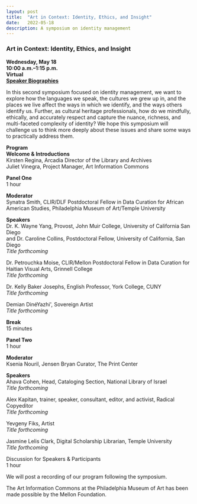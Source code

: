 ```yaml
---
layout: post 
title:  "Art in Context: Identity, Ethics, and Insight"
date:   2022-05-18
description: A symposium on identity management
---
```


### Art in Context: Identity, Ethics, and Insight

<b>Wednesday, May 18</b><br>
<b>10:00 a.m.–1:15 p.m.</b><br>
<b>Virtual</b><br>
<a href=""><b>Speaker Biographies</b></a><br>

In this second symposium focused on identity management, we want to explore how the languages we speak, the cultures we grew up in, and the places we live affect the ways in which we identify, and the ways others identify us. Further, as cultural heritage professionals, how do we mindfully, ethically, and accurately respect and capture the nuance, richness, and multi-faceted complexity of identity? We hope this symposium will challenge us to think more deeply about these issues and share some ways to practically address them.

<b>Program</b><br>
<b>Welcome & Introductions</b><br>
Kirsten Regina, Arcadia Director of the Library and Archives<br>
Juliet Vinegra, Project Manager, Art Information Commons<br>

<b>Panel One</b><br>
1 hour<br>

<b>Moderator</b><br>
Synatra Smith, CLIR/DLF Postdoctoral Fellow in Data Curation for African American Studies, Philadelphia Museum of Art/Temple University<br> 

<b>Speakers</b><br>
Dr. K. Wayne Yang, Provost, John Muir College, University of California San Diego<br>
and Dr. Caroline Collins, Postdoctoral Fellow, University of California, San Diego<br>
<i>Title forthcoming</i><br>

Dr. Petrouchka Moise, CLIR/Mellon Postdoctoral Fellow in Data Curation for Haitian Visual Arts, Grinnell College<br>
<i>Title forthcoming</i><br>

Dr. Kelly Baker Josephs, English Professor, York College, CUNY<br>
<i>Title forthcoming</i><br>

Demian DinéYazhi', Sovereign Artist<br>
<i>Title forthcoming</i><br>

<b>Break</b><br>
15 minutes<br>

<b>Panel Two</b><br>
1 hour<br>

<b>Moderator</b><br>
Ksenia Nouril, Jensen Bryan Curator, The Print Center<br>

<b>Speakers</b><br>
Ahava Cohen, Head, Cataloging Section, National Library of Israel<br>
<i>Title forthcoming</i><br>

Alex Kapitan, trainer, speaker, consultant, editor, and activist, Radical Copyeditor<br>
<i>Title forthcoming</i><br>

Yevgeny Fiks, Artist<br>
<i>Title forthcoming</i><br>

Jasmine Lelis Clark, Digital Scholarship Librarian, Temple University<br>
<i>Title forthcoming</i><br>	

Discussion for Speakers & Participants<br>
1 hour<br>

 
We will post a recording of our program following the symposium.<br>

The Art Information Commons at the Philadelphia Museum of Art has been made possible by the Mellon Foundation.<br>
